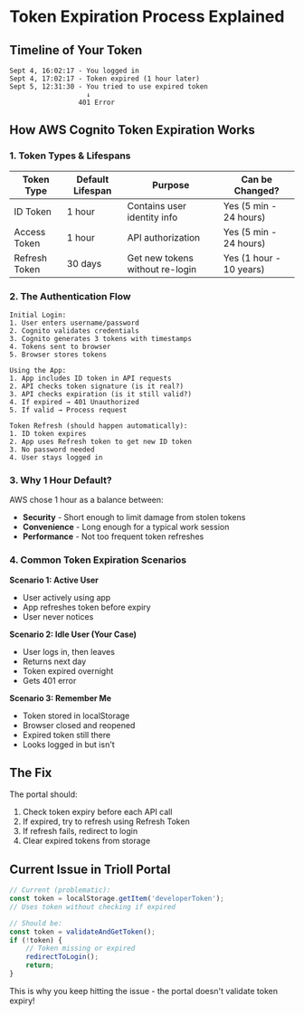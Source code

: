 # Token Expiration Process Explained

## Timeline of Your Token

```
Sept 4, 16:02:17 - You logged in
Sept 4, 17:02:17 - Token expired (1 hour later)
Sept 5, 12:31:30 - You tried to use expired token
                   ↓
                 401 Error
```

## How AWS Cognito Token Expiration Works

### 1. Token Types & Lifespans

| Token Type | Default Lifespan | Purpose | Can be Changed? |
|------------|-----------------|---------|-----------------|
| ID Token | 1 hour | Contains user identity info | Yes (5 min - 24 hours) |
| Access Token | 1 hour | API authorization | Yes (5 min - 24 hours) |
| Refresh Token | 30 days | Get new tokens without re-login | Yes (1 hour - 10 years) |

### 2. The Authentication Flow

```
Initial Login:
1. User enters username/password
2. Cognito validates credentials
3. Cognito generates 3 tokens with timestamps
4. Tokens sent to browser
5. Browser stores tokens

Using the App:
1. App includes ID token in API requests
2. API checks token signature (is it real?)
3. API checks expiration (is it still valid?)
4. If expired → 401 Unauthorized
5. If valid → Process request

Token Refresh (should happen automatically):
1. ID token expires
2. App uses Refresh token to get new ID token
3. No password needed
4. User stays logged in
```

### 3. Why 1 Hour Default?

AWS chose 1 hour as a balance between:
- **Security** - Short enough to limit damage from stolen tokens
- **Convenience** - Long enough for a typical work session
- **Performance** - Not too frequent token refreshes

### 4. Common Token Expiration Scenarios

**Scenario 1: Active User**
- User actively using app
- App refreshes token before expiry
- User never notices

**Scenario 2: Idle User (Your Case)**
- User logs in, then leaves
- Returns next day
- Token expired overnight
- Gets 401 error

**Scenario 3: Remember Me**
- Token stored in localStorage
- Browser closed and reopened
- Expired token still there
- Looks logged in but isn't

## The Fix

The portal should:
1. Check token expiry before each API call
2. If expired, try to refresh using Refresh Token
3. If refresh fails, redirect to login
4. Clear expired tokens from storage

## Current Issue in Trioll Portal

```javascript
// Current (problematic):
const token = localStorage.getItem('developerToken');
// Uses token without checking if expired

// Should be:
const token = validateAndGetToken();
if (!token) {
    // Token missing or expired
    redirectToLogin();
    return;
}
```

This is why you keep hitting the issue - the portal doesn't validate token expiry!